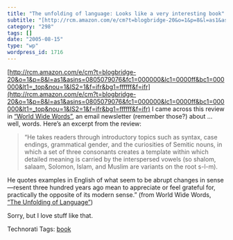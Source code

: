 ```yaml
---
title: "The unfolding of language: Looks like a very interesting book"
subtitle: "[http://rcm.amazon.com/e/cm?t=blogbridge-20&o=1&p=8&l=as1&asins=0805079076&fc1=000000&lc1=0000ff&bc1..."
category: "298"
tags: []
date: "2005-08-15"
type: "wp"
wordpress_id: 1716
---
```

[http://rcm.amazon.com/e/cm?t=blogbridge-20&o=1&p=8&l=as1&asins=0805079076&fc1=000000&lc1=0000ff&bc1=000000&lt1=_top&nou=1&IS2=1&f=ifr&bg1=ffffff&f=ifr](http://rcm.amazon.com/e/cm?t=blogbridge-20&o=1&p=8&l=as1&asins=0805079076&fc1=000000&lc1=0000ff&bc1=000000&lt1=_top&nou=1&IS2=1&f=ifr&bg1=ffffff&f=ifr)
I came across this review in [“World Wide Words”](http://www.worldwidewords.org/index.htm), an email newsletter (remember those?) about … well, words. Here’s an excerpt from the review: 

> “He takes readers through introductory topics such as syntax, case endings, grammatical gender, and the curiosities of Semitic nouns, in which a set of three consonants creates a template within which detailed meaning is carried by the interspersed vowels (so shalom, salaam, Solomon, Islam, and Muslim are variants on the root s-l-m). 

He quotes examples in English of what seem to be abrupt changes in sense—resent three hundred years ago mean to appreciate or feel grateful for, practically the opposite of its modern sense.” (from World Wide Words, [“The Unfolding of Language”](http://www.worldwidewords.org/reviews/re-unf1.htm))

Sorry, but I love stuff like that. 

Technorati Tags: [book](http://technorati.com/tag/book)